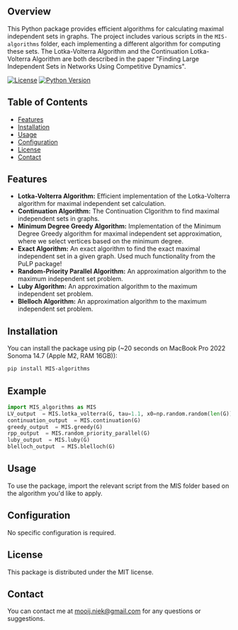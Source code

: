 ## Overview

This Python package provides efficient algorithms for calculating maximal independent sets in graphs. The project includes various scripts in the `MIS-algorithms` folder, each implementing a different algorithm for computing these sets. The Lotka-Volterra Algorithm and the Continuation Lotka-Volterra Algorithm are both described in the paper "Finding Large Independent Sets in Networks Using Competitive Dynamics".

[![License](https://img.shields.io/badge/license-MIT-blue.svg)](https://opensource.org/licenses/MIT)
[![Python Version](https://img.shields.io/badge/python-3.6%2B-blue.svg)](https://www.python.org/downloads/)

## Table of Contents

- [Features](#features)
- [Installation](#installation)
- [Usage](#usage)
- [Configuration](#configuration)
- [License](#license)
- [Contact](#contact)

## Features

- **Lotka-Volterra Algorithm:** Efficient implementation of the Lotka-Volterra algorithm for maximal independent set calculation.
- **Continuation Algorithm:** The Continuation Clgorithm to find maximal independent sets in graphs.
- **Minimum Degree Greedy Algorithm:** Implementation of the Minimum Degree Greedy algorithm for maximal independent set approximation, where we select vertices based on the minimum degree.
- **Exact Algorithm:** An exact algorithm to find the exact maximal independent set in a given graph. Used much functionality from the PuLP package!
- **Random-Priority Parallel Algorithm:** An approximation algorithm to the maximum independent set problem.
- **Luby Algorithm:** An approximation algorithm to the maximum independent set problem.
- **Blelloch Algorithm:** An approximation algorithm to the maximum independent set problem.

## Installation

You can install the package using pip (~20 seconds on MacBook Pro 2022 Sonoma 14.7 (Apple M2, RAM 16GB)):
```bash
pip install MIS-algorithms
```

## Example

```python
import MIS_algorithms as MIS
LV_output  = MIS.lotka_volterra(G, tau=1.1, x0=np.random.random(len(G)))
continuation_output  = MIS.continuation(G)
greedy_output  = MIS.greedy(G)
rpp_output  = MIS.random_priority_parallel(G)
luby_output  = MIS.luby(G)
blelloch_output  = MIS.blelloch(G)
```

## Usage
To use the package, import the relevant script from the MIS folder based on the algorithm you'd like to apply.

## Configuration
No specific configuration is required.

## License
This package is distributed under the MIT license.

## Contact
You can contact me at mooij.niek@gmail.com for any questions or suggestions.